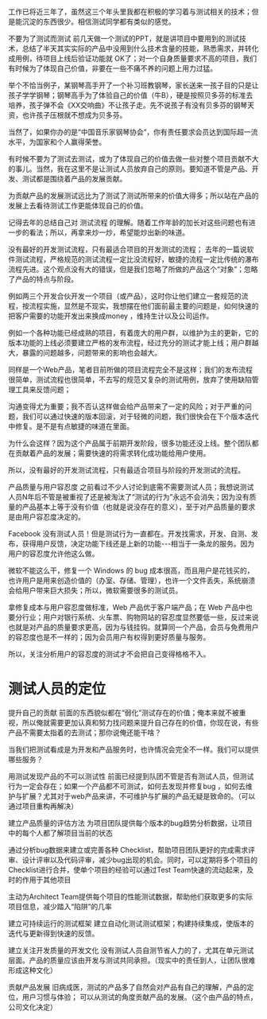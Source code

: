 工作已将近三年了，虽然这三个年头里我都在积极的学习着与测试相关的技术；但是能沉淀的东西很少。相信测试同学都有类似的感觉。

不要为了测试而测试
前几天做一个测试的PPT，就是讲项目中要用到的测试技术，总结了半天其实实际的产品中没用到什么技术含量的技能，熟悉需求，并转化成用例，待项目上线后验证功能就 OK了；对一个自身质量要求不高的项目，我们有时候为了体现自己价值，非要在一些不痛不养的问题上用力过猛。

举个不恰当例子，某钢琴高手开了一个补习班教钢琴，家长送来一孩子目的只是让孩子学学钢琴；钢琴高手为了体验自己的价值（牛B），硬是按照贝多芬的标准去培养，孩子弹不会《XX交响曲》不让孩子走。先不说孩子有没有贝多芬的钢琴天资，也许孩子压根就不想成为贝多芬。

当然了，如果你办的是“中国音乐家钢琴协会”，你有责任要求会员达到国际超一流水平，为国家和个人赢得荣誉。

有时候不要为了测试去测试，或为了体现自己的价值去做一些对整个项目贡献不大的事儿。当然，我在这里不是让测试人员放弃自己的原则。要知道不管是产品、开发、测试都是围绕着产品的发展贡献。

为贡献产品的发展测试远比为了测试了测试所带来的价值大得多；所以站在产品的发展上去看待测试工作更能体现自己的价值。

记得去年的总结自己对 测试流程 的理解。随着工作年龄的加长对这些问题也有进一步的看法；所以，再拿来炒一炒，希望能炒出新的味道。

没有最好的开发测试流程，只有最适合项目的开发测试的流程；
去年的一篇说软件测试流程，严格规范的测试流程一定比没流程好，敏捷的流程一定比传统的瀑布流程先进。这个观点没有大的错误，但是我们忽略了所做的产品这个“对象”；忽略了产品的特点与阶段。

例如两三个开发合伙开发一个项目（或产品），这时你让他们建立一套规范的流程，按流程实施，显然是不现实，我想摆在他们面前最主要的问题是，如何快速的把客户需要的功能开发出来换成money ，维持生计以及公司运作。

例如一个各种功能已经成熟的项目，有着庞大的用户群，以维护为主的更新，它的版本功能的上线必须要建立严格的发布流程，经过充分的测试才能上线；用户群越大，暴露的问题越多，问题带来的影响也会越大。

同样是一个Web产品，笔者目前所做的项目流程完全不是这样；我们的发布流程很简单，测试流程也很简单，不去写的规范又复杂的测试用例，放弃了使用缺陷管理工具来反馈问题；

沟通变得尤为重要；我不否认这样做会给产品带来了一定的风险；对于严重的问题，我们可以通过快速的版本回滚，对于轻微的问题，我们很快会在下个版本迭代中修复。是不是有点敏捷的味道在里面。

为什么会这样？因为这个产品属于前期开发阶段，很多功能还没上线。整个团队都在贡献着产品的发展；需要快速的将需求转化成功能给用户使用。

所以，没有最好的开发测试流程，只有最适合项目与阶段的开发测试的流程。



产品质量与用户容忍度
之前看过不少人讨论到底需不需要测试人员；我想说测试人员N年后不管是被重视了还是被淘汰了“测试的行为”永远不会消失；因为没有质量的产品基本上等于没有价值（也就是说没存在的意义），至于对产品质量的要求是由用户容忍度决定的。

Facebook 没有测试人员！但是测试行为一直都在。开发找需求，开发、自测、发布，获得用户反馈，决定功能下线还是上新的功能---相当于一条龙的服务。因为用户的容忍度允许他这么做。

微软不能这么干，修复一个 Windows 的 bug 成本很高，而且用户是花钱买的，也许用户是用来创造价值的（办室、存储、管理），也许一个文件丢失，系统崩溃会给用户带来巨大损失；所以，微软需要很多的测试员。

拿修复成本与用户容忍度做标准，Web 产品优于客户端产品；在 Web 产品中也要分行业；用户对银行系统、火车票、购物网站的容忍度显然要低一些，反过来说也就是对产品的质量要求更高，因为与钱挂钩。就算同一个产品，会员与免费用户的容忍度也是不一样的；因为会员用户有权得到更好质量与服务。

所以，关注分析用户的容忍度的测试才不会把自己变得格格不入。
# 测试人员的定位


提升自己的贡献
前面的东西貌似都在“弱化”测试存在的价值；俺本来就不被重视，所以俺就需要更加认真和努力找问题来提升自己存在的价值，你现在说，有些产品不需要太指着的去测试；那你说俺还能干啥？

当我们把测试看成是为开发和产品服务时，也许情况会完全不一样。我们可以提供哪些服务？

用测试发现产品的不可以测试性
前面已经提到队团不管是否有测试人员，但测试行为一定会存在；如果一个产品都不可测试，如何去发现并修复bug ，如何去维护与扩展？尤其对于web产品来讲，不可维护与扩展的产品无疑是致命的。（可以通过项目重构再解决）

建立产品质量的评估方法
为项目团队提供每个版本的bug趋势分析数据，让项目中的每个人都了解项目当前的状态

通过分析bug数据来建立或完善各种 Checklist，帮助项目团队更好的完成需求评审、设计评审以及代码评审，减少bug出现的机会。同时，可以定期将多个项目的Checklist进行合并，使单个项目的经验可以通过Test Team快速的流动起来，及时的作用于其他项目

主动为Architect Team提供每个项目的性能测试数据，帮助他们获取更多的实际项目信息，减少踏入“陷阱”的几率

建立可持续运行的测试框架
建立自动化测试测试框架；构建持续集成，使版本的迭代与更新得到快速的反馈。

建立关注开发质量的开发文化
没有测试人员自测节省人力的了，尤其在单元测试层面。产品的质量应该由开发与测试共同承担。（现实中的责任到人，让团队很难形成这种文化）

贡献产品发展
旧病成医，测试的产品多了自然会对产品有自己的理解，产品的定位，用户习惯与体验； 可以从测试的角度贡献产品的发展。（这个由产品的特点，公司文化决定）
